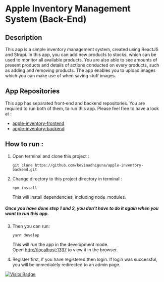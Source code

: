 # Apple Inventory Management System (Back-End)

## Description
This app is a simple inventory management system, created using ReactJS and Strapi. In this app, you can add new products to stocks, which can be used to monitor all available products. You are also able to see amounts of present products and details of actions conducted on every products, such as adding and removing products. The app enables you to upload images which you can make use of when saving stuff images.

## App Repositories
This app has separated front-end and backend repositories. You are required to run both of them, to run this app. Please feel free to have a look at :
- [apple-inventory-frontend](https://github.com/kevinadhiguna/apple-inventory-frontend)
- [apple-inventory-backend](https://github.com/kevinadhiguna/apple-inventory-backend)

## How to run :
1) Open terminal and clone this project :

   `git clone https://github.com/kevinadhiguna/apple-inventory-backend.git`

2) Change directory to this project directory in terminal :

   `npm install`

   This will install dependencies, including node_modules.

##### Once you have done step 1 and 2, you don't have to do it again when you want to run this app.

3) Then you can run:

   `yarn develop`

   This will run the app in the development mode.<br />
   Open [http://localhost:1337](http://localhost:1337) to view it in the browser.

4) Register first, if you have registered then login. If login was successful, you will be immediately redirected to an admin page.

[![Visits Badge](https://badges.pufler.dev/visits/kevinadhiguna/apple-inventory-backend)](https://github.com/kevinadhiguna)
